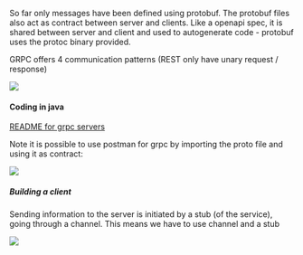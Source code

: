
So far only messages have been defined using protobuf. The protobuf files also act as contract between server and clients.
Like a openapi spec, it is shared between server and client and used to autogenerate code - protobuf uses the protoc binary provided.

GRPC offers 4 communication patterns (REST only have unary request / response)

![](Pasted%20image%2020240721114150.png)

#### Coding in java

[README for grpc servers](javacode/grpc/grpc-server/README.md)

Note it is possible to use postman for grpc by importing the proto file and using it as contract:

![](Pasted%20image%2020240722090459.png)

##### Building a client

Sending information to the server is initiated by a stub (of the service), going through a channel. This means we have to use channel and a stub

![](Pasted%20image%2020240723203038.png)

